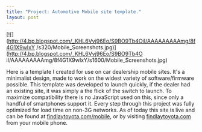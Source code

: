 ```yaml
--- 
title: "Project: Automotive Mobile site template." 
layout: post 
--- 
```


[![](http://4.bp.blogspot.com/_KHL6Vvj96Eo/S9BO9Tb4OiI/AAAAAAAAAmg/8f4G1X9wIxY
/s320/Mobile_Screenshots.jpg)](http://4.bp.blogspot.com/_KHL6Vvj96Eo/S9BO9Tb4O
iI/AAAAAAAAAmg/8f4G1X9wIxY/s1600/Mobile_Screenshots.jpg)

Here is a template I created for use on car dealership mobile sites. It's a
minimalist design, made to work on the widest variety of software/firmware
possible. This template was developed to launch quickly, if the dealer had an
existing site, it was simply a the flick of the switch to launch. To maximize
compatibility there is no JavaScript used on this, since only a handful of
smartphones support it. Every step through this project was fully optimized
for load time on non-3G networks. As of today this site is  live and can be
found at [findlaytoyota.com/mobile](http://findlaytoyota.com/mobile), or by
visiting [findlaytoyota.com](http://findlaytoyota.com/) from your mobile
phone.
